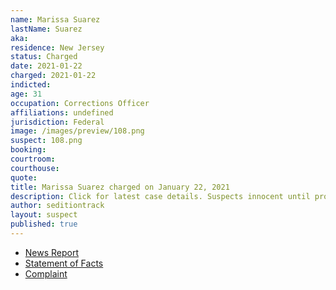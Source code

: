 ```yaml
---
name: Marissa Suarez
lastName: Suarez
aka:
residence: New Jersey
status: Charged
date: 2021-01-22
charged: 2021-01-22
indicted:
age: 31
occupation: Corrections Officer
affiliations: undefined
jurisdiction: Federal
image: /images/preview/108.png
suspect: 108.png
booking:
courtroom:
courthouse:
quote:
title: Marissa Suarez charged on January 22, 2021
description: Click for latest case details. Suspects innocent until proven guilty.
author: seditiontrack
layout: suspect
published: true
---
```

- [News Report](https://www.nj.com/news/2021/01/jail-guard-from-nj-took-time-off-to-riot-in-dc-fbi-says.html)
- [Statement of Facts](https://www.justice.gov/opa/page/file/1359596/download)
- [Complaint](https://www.justice.gov/opa/page/file/1359596/download)
